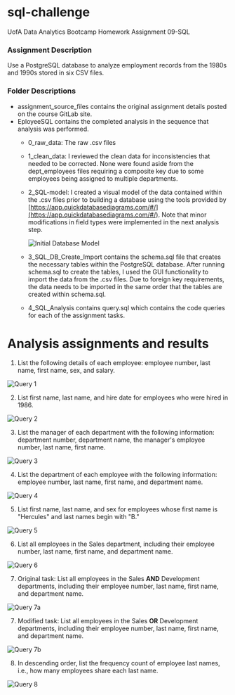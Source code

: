 # sql-challenge

UofA Data Analytics Bootcamp Homework Assignment 09-SQL

### Assignment Description
Use a PostgreSQL database to analyze employment records from the 1980s and 1990s stored in six CSV files.

### Folder Descriptions
* assignment_source_files contains the original assignment details posted on the course GitLab site.
* EployeeSQL contains the completed analysis in the sequence that analysis was performed.
    * 0_raw_data: The raw .csv files
    
    * 1_clean_data: I reviewed the clean data for inconsistencies that needed to be corrected. None were found aside from the dept_employees files requiring a composite key due to some employees being assigned to multiple departments.
    
    * 2_SQL-model: I created a visual model of the data contained within the .csv files prior to building a database using the tools provided by [https://app.quickdatabasediagrams.com/#/](https://app.quickdatabasediagrams.com/#/).    Note that minor modifications in field types were implemented in the next analysis step.
    
        ![Initial Database Model](EmployeeSQL/2_SQL_model/QuickDBD-employee_model.png)
    
    * 3_SQL_DB_Create_Import contains the schema.sql file that creates the necessary tables within the PostgreSQL database. After running schema.sql to create the tables, I used the GUI functionality to import the data from the .csv files.  Due to foreign key requirements, the data needs to be imported in the same order that the tables are created within schema.sql.
    
    * 4_SQL_Analysis contains query.sql which contains the code queries for each of the assignment tasks.
    
# Analysis assignments and results
1. List the following details of each employee: employee number, last name, first name, sex, and salary.

![Query 1](EmployeeSQL\4_SQL_Analysis\query_1.png)

2. List first name, last name, and hire date for employees who were hired in 1986.

![Query 2](EmployeeSQL\4_SQL_Analysis\query_2.png)

3. List the manager of each department with the following information: department number, department name, the manager's employee number, last name, first name.

![Query 3](EmployeeSQL\4_SQL_Analysis\query_3.png)

4. List the department of each employee with the following information: employee number, last name, first name, and department name.

![Query 4](EmployeeSQL\4_SQL_Analysis\query_4.png)

5. List first name, last name, and sex for employees whose first name is "Hercules" and last names begin with "B."

![Query 5](EmployeeSQL\4_SQL_Analysis\query_5.png)

6. List all employees in the Sales department, including their employee number, last name, first name, and department name.

![Query 6](EmployeeSQL\4_SQL_Analysis\query_6.png)

7. Original task: List all employees in the Sales **AND** Development departments, including their employee number, last name, first name, and department name.

![Query 7a](EmployeeSQL\4_SQL_Analysis\query_7a.png)

7. Modified task: List all employees in the Sales **OR** Development departments, including their employee number, last name, first name, and department name.

![Query 7b](EmployeeSQL\4_SQL_Analysis\query_7b.png)

8. In descending order, list the frequency count of employee last names, i.e., how many employees share each last name.    

![Query 8](EmployeeSQL\4_SQL_Analysis\query_8.png)
